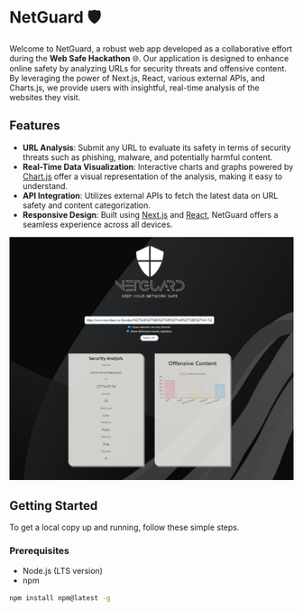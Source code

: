 
# NetGuard 🛡️

Welcome to NetGuard, a robust web app developed as a collaborative effort during the __Web Safe Hackathon__ 🌐. Our application is designed to enhance online safety by analyzing URLs for security threats and offensive content. By leveraging the power of Next.js, React, various external APIs, and Charts.js, we provide users with insightful, real-time analysis of the websites they visit.

## Features

- **URL Analysis**: Submit any URL to evaluate its safety in terms of security threats such as phishing, malware, and potentially harmful content.
- **Real-Time Data Visualization**: Interactive charts and graphs powered by [Chart.js](https://www.chartjs.org) offer a visual representation of the analysis, making it easy to understand.
- **API Integration**: Utilizes external APIs to fetch the latest data on URL safety and content categorization.
- **Responsive Design**: Built using [Next.js](https://nextjs.org/) and [React](https://react.dev/), NetGuard offers a seamless experience across all devices.

<img width="944" alt="netGuard" src="https://github.com/GalMiles/NetGuard/blob/main/public/screen2.png">

## Getting Started

To get a local copy up and running, follow these simple steps.

### Prerequisites

- Node.js (LTS version)
- npm
```bash
npm install npm@latest -g
